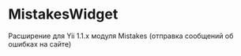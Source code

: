 MistakesWidget
==============

Расширение для Yii 1.1.x модуля Mistakes (отправка сообщений об ошибках на сайте)
